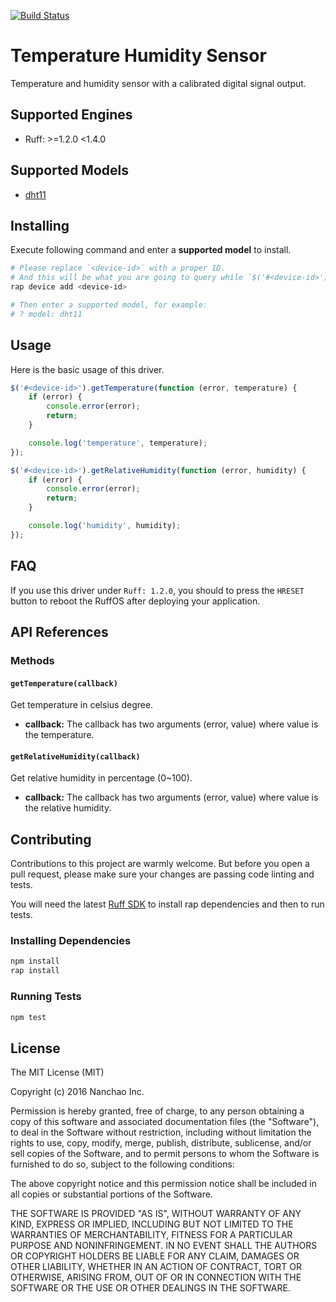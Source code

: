[![Build Status](https://travis-ci.org/ruff-drivers/dht11.svg)](https://travis-ci.org/ruff-drivers/dht11)

# Temperature Humidity Sensor

Temperature and humidity sensor with a calibrated digital signal output.

## Supported Engines

* Ruff: >=1.2.0 <1.4.0

## Supported Models

- [dht11](https://rap.ruff.io/devices/dht11)

## Installing

Execute following command and enter a **supported model** to install.

```sh
# Please replace `<device-id>` with a proper ID.
# And this will be what you are going to query while `$('#<device-id>')`.
rap device add <device-id>

# Then enter a supported model, for example:
# ? model: dht11
```

## Usage

Here is the basic usage of this driver.

```js
$('#<device-id>').getTemperature(function (error, temperature) {
    if (error) {
        console.error(error);
        return;
    }

    console.log('temperature', temperature);
});

$('#<device-id>').getRelativeHumidity(function (error, humidity) {
    if (error) {
        console.error(error);
        return;
    }

    console.log('humidity', humidity);
});
```

## FAQ

If you use this driver under `Ruff: 1.2.0`, you should to press the `HRESET` button to reboot the RuffOS after deploying your application.

## API References

### Methods

#### `getTemperature(callback)`

Get temperature in celsius degree.

- **callback:** The callback has two arguments (error, value) where value is the temperature.

#### `getRelativeHumidity(callback)`

Get relative humidity in percentage (0~100).

- **callback:** The callback has two arguments (error, value) where value is the  relative humidity.

## Contributing

Contributions to this project are warmly welcome. But before you open a pull request, please make sure your changes are passing code linting and tests.

You will need the latest [Ruff SDK](https://ruff.io/) to install rap dependencies and then to run tests.

### Installing Dependencies

```sh
npm install
rap install
```

### Running Tests

```sh
npm test
```

## License

The MIT License (MIT)

Copyright (c) 2016 Nanchao Inc.

Permission is hereby granted, free of charge, to any person obtaining a copy of this software and associated documentation files (the "Software"), to deal in the Software without restriction, including without limitation the rights to use, copy, modify, merge, publish, distribute, sublicense, and/or sell copies of the Software, and to permit persons to whom the Software is furnished to do so, subject to the following conditions:

The above copyright notice and this permission notice shall be included in all copies or substantial portions of the Software.

THE SOFTWARE IS PROVIDED "AS IS", WITHOUT WARRANTY OF ANY KIND, EXPRESS OR IMPLIED, INCLUDING BUT NOT LIMITED TO THE WARRANTIES OF MERCHANTABILITY, FITNESS FOR A PARTICULAR PURPOSE AND NONINFRINGEMENT. IN NO EVENT SHALL THE AUTHORS OR COPYRIGHT HOLDERS BE LIABLE FOR ANY CLAIM, DAMAGES OR OTHER LIABILITY, WHETHER IN AN ACTION OF CONTRACT, TORT OR OTHERWISE, ARISING FROM, OUT OF OR IN CONNECTION WITH THE SOFTWARE OR THE USE OR OTHER DEALINGS IN THE SOFTWARE.
